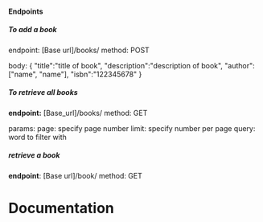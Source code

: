 <h4>Endpoints</h4>
<h5>To add a book</h5>
endpoint: [Base url]/books/ method: POST

body: {
    "title":"title of book",
    "description":"description of book",
    "author":["name", "name"],
    "isbn":"122345678"
}

<h5>To retrieve all books</h5>
<b>endpoint:</b> [Base_url]/books/ method: GET

params:
page: specify page number
limit: specify number per page
query: word to filter with

<h5>retrieve a book</h5>
<b>endpoint</b>: [Base url]/book/<book_id> method: GET


<h1>Documentation</h1>

